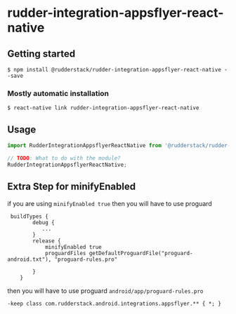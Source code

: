 # rudder-integration-appsflyer-react-native

## Getting started

`$ npm install @rudderstack/rudder-integration-appsflyer-react-native --save`

### Mostly automatic installation

`$ react-native link rudder-integration-appsflyer-react-native`

## Usage
```javascript
import RudderIntegrationAppsflyerReactNative from '@rudderstack/rudder-integration-appsflyer-react-native';

// TODO: What to do with the module?
RudderIntegrationAppsflyerReactNative;
```

## Extra Step for minifyEnabled 

if you are using `minifyEnabled true` then you will have to use proguard

```
 buildTypes {
        debug {
           ...
        }
        release {
            minifyEnabled true
            proguardFiles getDefaultProguardFile("proguard-android.txt"), "proguard-rules.pro"
           
        }
    }
```


then you will have to use proguard `android/app/proguard-rules.pro`
```
-keep class com.rudderstack.android.integrations.appsflyer.** { *; }
```
